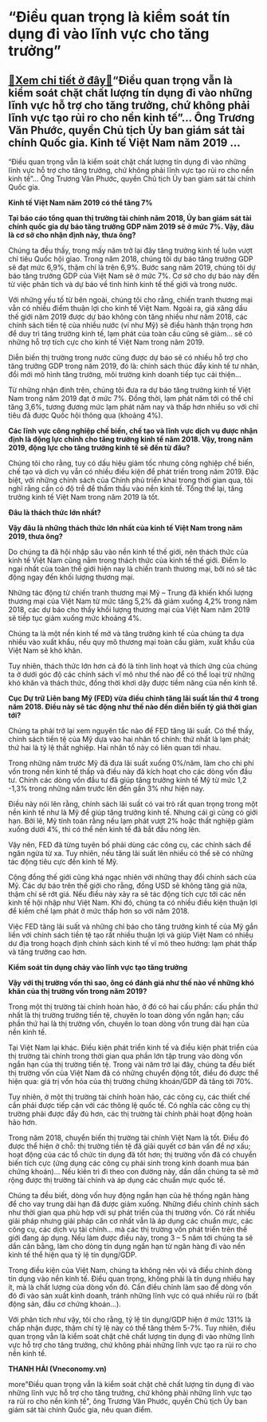 “Điều quan trọng là kiểm soát tín dụng đi vào lĩnh vực cho tăng trưởng”
=======================================================================

[:gift:Xem chi tiết ở đây:gift:](https://hddtvn.com/dieu-quan-trong-la-kiem-soat-tin-dung-di-vao-linh-vuc-cho-tang-truong/)“Điều quan trọng vẫn là kiểm soát chặt chất lượng tín dụng đi vào những lĩnh vực hỗ trợ cho tăng trưởng, chứ không phải lĩnh vực tạo rủi ro cho nền kinh tế”… Ông Trương Văn Phước, quyền Chủ tịch Ủy ban giám sát tài chính Quốc gia. Kinh tế Việt Nam năm 2019 …
------------------------------------------------------------------------------------------------------------------------------------------------------------------------------------------------------------------------------------------------------------------







 






 “Điều quan trọng vẫn là kiểm soát chặt chất lượng tín dụng đi vào những lĩnh vực hỗ trợ cho tăng trưởng, chứ không phải lĩnh vực tạo rủi ro cho nền kinh tế”… Ông Trương Văn Phước, quyền Chủ tịch Ủy ban giám sát tài chính Quốc gia. 


**Kinh tế Việt Nam năm 2019 có thể tăng 7%**


**Tại báo cáo tổng quan thị trường tài chính năm 2018, Ủy ban giám sát tài chính quốc gia dự báo tăng trưởng GDP năm 2019 sẽ ở mức 7%. Vậy, đâu là cơ sở cho nhận định này, thưa ông?**


Chúng ta đều thấy, trong mấy năm trở lại đây tăng trưởng kinh tế luôn vượt chỉ tiêu Quốc hội giao. Trong năm 2018, chúng tôi dự báo tăng trưởng GDP sẽ đạt mức 6,9%, thậm chí là trên 6,9%. Bước sang năm 2019, chúng tôi dự báo tăng trưởng GDP của Việt Nam sẽ ở mức 7%. Cơ sở cho dự báo này đến từ việc phân tích và dự báo về tình hình kinh tế thế giới và trong nước.


Với những yếu tố từ bên ngoài, chúng tôi cho rằng, chiến tranh thương mại vẫn có nhiều điểm thuận lợi cho kinh tế Việt Nam. Ngoài ra, giá xăng dầu thế giới năm 2019 được dự báo không còn tăng nhiều như năm 2018, các chính sách tiền tệ của nhiều nước (ví như Mỹ) sẽ điều hành thận trọng hơn để duy trì tăng trưởng kinh tế, lạm phát của toàn cầu cũng sẽ giảm… sẽ có những hỗ trợ tích cực cho kinh tế Việt Nam trong năm 2019.


Diễn biến thị trường trong nước cũng được dự báo sẽ có nhiều hỗ trợ cho tăng trưởng GDP trong năm 2019, đó là: chính sách thúc đẩy kinh tế tư nhân, đổi mới mô hình tăng trưởng, môi trường kinh doanh tiếp tục cải thiện…


Từ những nhận định trên, chúng tôi đưa ra dự báo tăng trưởng kinh tế Việt Nam trong năm 2019 đạt ở mức 7%. Đồng thời, lạm phát năm tới có thể chỉ tăng 3,6%, tương đương mức lạm phát năm nay và thấp hơn nhiều so với chỉ tiêu đã được Quốc hội thông qua (khoảng 4%).


**Các lĩnh vực công nghiệp chế biến, chế tạo và lĩnh vực dịch vụ được nhận định là động lực chính cho tăng trưởng kinh tế năm 2018. Vậy, trong năm 2019, động lực cho tăng trưởng kinh tế sẽ đến từ đâu?**


Chúng tôi cho rằng, tuy có dấu hiệu giảm tốc nhưng công nghiệp chế biến, chế tạo và dịch vụ vẫn có nhiều điều kiện để phát triển trong năm 2019. Đặc biệt, với những chính sách của Chính phủ triển khai trong thời gian qua, tôi nghĩ rằng cần có độ trễ để thẩm thấu vào nền kinh tế. Tổng thể lại, tăng trưởng kinh tế Việt Nam trong năm 2019 là tốt.


**Đâu là thách thức lớn nhất?**


**Vậy đâu là những thách thức lớn nhất của kinh tế Việt Nam trong năm 2019, thưa ông?**


Do chúng ta đã hội nhập sâu vào nền kinh tế thế giới, nên thách thức của kinh tế Việt Nam cũng nằm trong thách thức của kinh tế thế giới. Điểm lo ngại nhất của toàn thế giới hiện nay là chiến tranh thương mại, bởi nó sẽ tác động ngay đến khối lượng thương mại.


Những tác động từ chiến tranh thương mại Mỹ – Trung đã khiến khối lượng thương mại của Việt Nam từ mức tăng 5,2% đã giảm xuống 4,2% trong năm 2018, các dự báo cho thấy khối lượng thương mại của Việt Nam năm 2019 sẽ tiếp tục giảm xuống mức khoảng 4%.


Chúng ta là một nền kinh tế mở và tăng trưởng kinh tế của chúng ta dựa nhiều vào xuất khẩu, nếu quy mô thương mại toàn cầu giảm, xuất khẩu của Việt Nam sẽ khó khăn.


Tuy nhiên, thách thức lớn hơn cả đó là tính linh hoạt và thích ứng của chúng ta ở dưới góc độ các chính sách vĩ mô như thế nào để có thể loại trừ những khó khăn và thách thức, đồng thời khơi dậy được tiềm năng của nền kinh tế.


**Cục Dự trữ Liên bang Mỹ (FED) vừa điều chỉnh tăng lãi suất lần thứ 4 trong năm 2018. Điều này sẽ tác động như thế nào đến diễn biến tỷ giá thời gian tới?**


Chúng ta phải trở lại xem nguyên tắc nào để FED tăng lãi suất. Có thể thấy, chính sách tiền tệ của Mỹ dựa vào hai nhân tố chính: thứ nhất là lạm phát; thứ hai là tỷ lệ thất nghiệp. Hai nhân tố này có liên quan tới nhau.


Trong những năm trước Mỹ đã đưa lãi suất xuống 0%/năm, làm cho chi phí vốn trong nền kinh tế thấp và điều này đã kích hoạt cho các dòng vốn đầu tư. Chính các dòng vốn đầu tư đã giúp tăng trưởng kinh tế Mỹ từ mức 1,2 -1,3% trong những năm trước lên đến gần 3% như hiện nay.


Điều này nói lên rằng, chính sách lãi suất có vai trò rất quan trọng trong một nền kinh tế như là Mỹ để giúp tăng trưởng kinh tế. Nhưng cái gì cũng có giới hạn. Bởi lẽ, Mỹ tính toán rằng nếu lạm phát vượt 2% hoặc thất nghiệp giảm xuống dưới 4%, thì có thể nền kinh tế đã bắt đầu nóng lên.


Vậy nên, FED đã từng tuyên bố phải dùng các công cụ, các chính sách để ngăn ngừa từ xa. Tuy nhiên, nếu tăng lãi suất lên nhiều có thể sẽ có những tác động tiêu cực đến kinh tế Mỹ.


Cộng đồng thế giới cũng khá ngạc nhiên với những thay đổi chính sách của Mỹ. Các dự báo trên thế giới cho rằng, đồng USD sẽ không tăng giá nữa, thậm chí sẽ rớt giá. Nếu điều này xảy ra sẽ tác động tích cực tới các nền kinh tế hội nhập như Việt Nam. Khi đó, chúng ta có nhiều điều kiện thuận lợi để kiềm chế lạm phát ở mức thấp hơn so với năm 2018.


Việc FED tăng lãi suất và những chỉ báo cho tăng trưởng kinh tế của Mỹ gắn liền với chính sách tiền tệ tạo rất nhiều thuận lợi và giúp Việt Nam có nhiều dư địa trong hoạch định chính sách kinh tế vĩ mô theo hướng: lạm phát thấp và tăng trưởng cao hơn.


**Kiểm soát tín dụng chảy vào lĩnh vực tạo tăng trưởng**


**Vậy với thị trường vốn thì sao, ông có đánh giá như thế nào về những khó khăn của thị trường vốn trong năm 2019?**


Trong một thị trường tài chính hoàn hảo, ở đó có hai cấu phần: cấu phần thứ nhất là thị trường trường tiền tệ, chuyên lo toan dòng vốn ngắn hạn; cấu phần thứ hai là thị trường vốn, chuyên lo toan dòng vốn trung dài hạn của nền kinh tế.


Tại Việt Nam lại khác. Điều kiện phát triển kinh tế và điều kiện phát triển của thị trường tài chính trong thời gian qua phần lớn tập trung vào dòng vốn ngắn hạn của thị trường tiền tệ. Trong vài năm trở lại đây, chúng ta đều biết thị trường vốn của Việt Nam đã có những chuyển động tốt, điều đó được thể hiện qua: giá trị vốn hóa của thị trường chứng khoán/GDP đã tăng tới 70%.


Tuy nhiên, ở một thị trường tài chính hoàn hảo, các công cụ, các thiết chế cần phải được tiếp cận với các thông lệ quốc tế. Có nghĩa các công cụ thị trường phải được đầy đủ hơn, các thị trường tài chính phải hoạt động hoàn hảo hơn.


Trong năm 2018, chuyển biến thị trường tài chính Việt Nam là tốt. Điều đó được thể hiện ở chỗ: thị trường tiền tệ đã giải quyết cơ bản vấn đề nợ xấu; hoạt động của các tổ chức tín dụng đã tốt hơn; thị trường vốn đã có chuyển biến tích cực (ứng dụng các công cụ phái sinh trong kinh doanh mua bán chứng khoán)… Nếu kiên trì đi theo con đường này, dần dần chúng ta sẽ mở rộng được thị trường tài chính và áp dụng các chuẩn mực quốc tế.


Chúng ta đều biết, dòng vốn huy động ngắn hạn của hệ thống ngân hàng để cho vay trung dài hạn đã được giảm xuống. Những điều chỉnh chính sách như thời gian qua phù hợp với sự phát triển của thị trường vốn. Có rất nhiều giải pháp nhưng giải pháp căn cơ nhất vẫn là áp dụng các chuẩn mực, các công cụ, các dịch vụ tài chính… mà các thị trường vốn phát triển trên thế giới đang áp dụng. Nếu làm được điều này, trong 3 – 5 năm tới chúng ta sẽ dần cân bằng, làm cho dòng tín dụng ngắn hạn từ ngân hàng đi vào nền kinh tế thể hiện qua tỷ lệ tín dụng/GDP.


Trong điều kiện của Việt Nam, chúng ta không nên vội vã điều chỉnh dòng tín dụng vào nền kinh tế. Điều quan trọng, không phải là tín dụng nhiều hay ít, mà là chất lượng của dòng vốn đó. Cần điều chỉnh làm sao để dòng vốn đó đi vào sản xuất kinh doanh, tránh những lĩnh vực có quá nhiều rủi ro (bất động sản, đầu cơ chứng khoán…).


Với phân tích như vậy, tôi cho rằng, tỷ lệ tín dụng/GDP hiện ở mức 131% là chấp nhận được, thậm chí tỷ lệ này có thể tăng thêm 5-7%. Tuy nhiên, điều quan trọng vẫn là kiểm soát chặt chẽ chất lượng tín dụng đi vào những lĩnh vực hỗ trợ cho tăng trưởng, chứ không phải những lĩnh vực tạo ra rủi ro cho nền kinh tế.






**THANH HẢI (Vneconomy.vn)**



more"Điều quan trọng vẫn là kiểm soát chặt chẽ chất lượng tín dụng đi vào những lĩnh vực hỗ trợ cho tăng trưởng, chứ không phải những lĩnh vực tạo ra rủi ro cho nền kinh tế", ông Trương Văn Phước, quyền Chủ tịch Ủy ban giám sát tài chính Quốc gia, nêu quan điểm.

